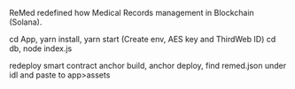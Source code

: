 ReMed redefined how Medical Records management in Blockchain (Solana).

cd App, yarn install, yarn start (Create env, AES key and ThirdWeb ID)
cd db, node index.js 

redeploy smart contract
anchor build, anchor deploy, find remed.json under idl and paste to app>assets
